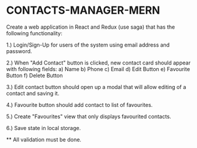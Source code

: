 # CONTACTS-MANAGER-MERN

Create a web application in React and Redux (use saga) that has the following functionality:

1.) Login/Sign-Up for users of the system using email address and password.

2.) When "Add Contact" button is clicked, new contact card should appear with following fields:
a) Name
b) Phone
c) Email
d) Edit Button
e) Favourite Button
f) Delete Button

3.) Edit contact button should open up a modal that will allow editing of a contact and saving it.

4.) Favourite button should add contact to list of favourites.

5.) Create "Favourites" view that only displays favourited contacts.

6.) Save state in local storage.

** All validation must be done.
